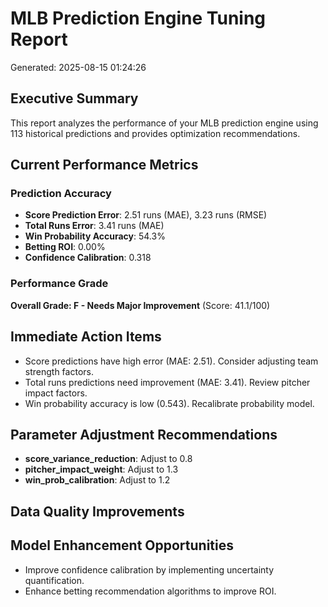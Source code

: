 
# MLB Prediction Engine Tuning Report
Generated: 2025-08-15 01:24:26

## Executive Summary
This report analyzes the performance of your MLB prediction engine using 113 historical predictions and provides optimization recommendations.

## Current Performance Metrics

### Prediction Accuracy
- **Score Prediction Error**: 2.51 runs (MAE), 3.23 runs (RMSE)
- **Total Runs Error**: 3.41 runs (MAE)
- **Win Probability Accuracy**: 54.3%
- **Betting ROI**: 0.00%
- **Confidence Calibration**: 0.318

### Performance Grade
**Overall Grade: F - Needs Major Improvement** (Score: 41.1/100)

## Immediate Action Items
- Score predictions have high error (MAE: 2.51). Consider adjusting team strength factors.
- Total runs predictions need improvement (MAE: 3.41). Review pitcher impact factors.
- Win probability accuracy is low (0.543). Recalibrate probability model.

## Parameter Adjustment Recommendations
- **score_variance_reduction**: Adjust to 0.8
- **pitcher_impact_weight**: Adjust to 1.3
- **win_prob_calibration**: Adjust to 1.2

## Data Quality Improvements

## Model Enhancement Opportunities
- Improve confidence calibration by implementing uncertainty quantification.
- Enhance betting recommendation algorithms to improve ROI.
